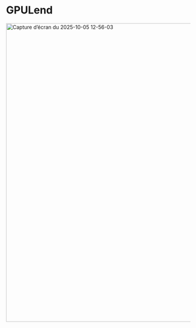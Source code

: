# GPULend

<img width="508" height="817" alt="Capture d’écran du 2025-10-05 12-56-03" src="https://github.com/user-attachments/assets/cd48c461-b910-4c32-a4ec-35b84c470f97" />
